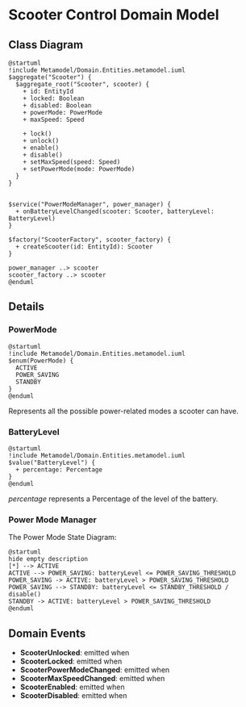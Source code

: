 # Scooter Control Domain Model

## Class Diagram
```plantuml
@startuml
!include Metamodel/Domain.Entities.metamodel.iuml
$aggregate("Scooter") {
  $aggregate_root("Scooter", scooter) {
    + id: EntityId
    + locked: Boolean
    + disabled: Boolean
    + powerMode: PowerMode
    + maxSpeed: Speed

    + lock()
    + unlock()
    + enable()
    + disable()
    + setMaxSpeed(speed: Speed)
    + setPowerMode(mode: PowerMode)
  }
}


$service("PowerModeManager", power_manager) {
  + onBatteryLevelChanged(scooter: Scooter, batteryLevel: BatteryLevel)
}

$factory("ScooterFactory", scooter_factory) {
  + createScooter(id: EntityId): Scooter
}

power_manager ..> scooter
scooter_factory ..> scooter
@enduml
```

## Details

### PowerMode
```plantuml
@startuml
!include Metamodel/Domain.Entities.metamodel.iuml
$enum(PowerMode) {
  ACTIVE
  POWER_SAVING
  STANDBY
}
@enduml
``` 
Represents all the possible power-related modes a scooter can have.

### BatteryLevel
```plantuml
@startuml
!include Metamodel/Domain.Entities.metamodel.iuml
$value("BatteryLevel") {
  + percentage: Percentage
}
@enduml
```
_percentage_ represents a Percentage of the level of the battery.

### Power Mode Manager
The Power Mode State Diagram:
```plantuml
@startuml
hide empty description
[*] --> ACTIVE
ACTIVE --> POWER_SAVING: batteryLevel <= POWER_SAVING_THRESHOLD
POWER_SAVING -> ACTIVE: batteryLevel > POWER_SAVING_THRESHOLD
POWER_SAVING --> STANDBY: batteryLevel <= STANDBY_THRESHOLD / disable()
STANDBY -> ACTIVE: batteryLevel > POWER_SAVING_THRESHOLD
@enduml
```

## Domain Events

- **ScooterUnlocked**: emitted when
- **ScooterLocked**: emitted when
- **ScooterPowerModeChanged**: emitted when
- **ScooterMaxSpeedChanged**: emitted when
- **ScooterEnabled**: emitted when
- **ScooterDisabled**: emitted when
